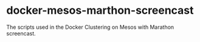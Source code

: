 docker-mesos-marthon-screencast
===============================

The scripts used in the Docker Clustering on Mesos with Marathon screencast.
